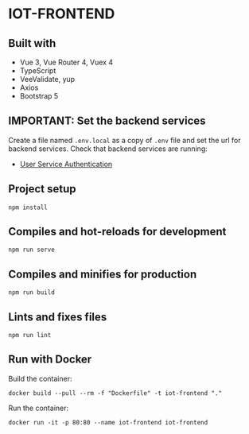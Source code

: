 # IOT-FRONTEND

## Built with
- Vue 3, Vue Router 4, Vuex 4
- TypeScript
- VeeValidate, yup
- Axios
- Bootstrap 5

## **IMPORTANT**: Set the backend services
Create a file named `.env.local` as a copy of `.env` file and set the url for backend services. Check that backend services are running:

- [User Service Authentication](https://github.com/edwbadillo/iotservices-userservice) 

## Project setup
```
npm install
```

## Compiles and hot-reloads for development
```
npm run serve
```

## Compiles and minifies for production
```
npm run build
```

## Lints and fixes files
```
npm run lint
```

## Run with Docker
Build the container:

```
docker build --pull --rm -f "Dockerfile" -t iot-frontend "."
```

Run the container:
```
docker run -it -p 80:80 --name iot-frontend iot-frontend
```